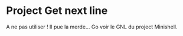 # Project Get next line

A ne pas utiliser ! Il pue la merde...
Go voir le GNL du project Minishell.
